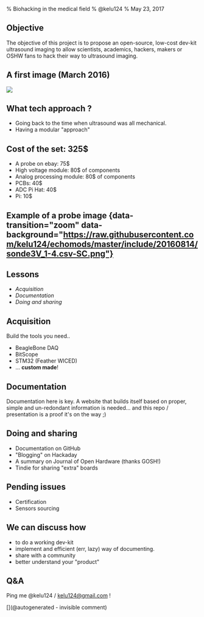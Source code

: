 % Biohacking in the medical field
% @kelu124
% May 23, 2017

## Objective

The objective of this project is to propose an open-source, low-cost dev-kit ultrasound imaging  to allow scientists, academics, hackers, makers or OSHW fans to hack their way to ultrasound imaging.

## A first image (March 2016)

![](https://github.com/kelu124/murgen-dev-kit/raw/master/worklog/Images/Session_7/MurgenComparative.png)

## What tech approach ?

* Going back to the time when ultrasound was all mechanical.
* Having a modular "approach"

## Cost of the set: 325$

* A probe on ebay: 75$
* High voltage module: 80$ of components
* Analog processing module: 80$ of components
* PCBs: 40$
* ADC Pi Hat: 40$ 
* Pi: 10$

## Example of a probe image  {data-transition="zoom" data-background="https://raw.githubusercontent.com/kelu124/echomods/master/include/20160814/sonde3V_1-4.csv-SC.png"}

## Lessons

* _Acquisition_
* _Documentation_
* _Doing and sharing_


## Acquisition

Build the tools you need..

* BeagleBone DAQ
* BitScope
* STM32 (Feather WICED)
* ... __custom made__!

## Documentation

Documentation here is key. A website that builds itself based on proper, simple and un-redondant information is needed... and this repo / presentation is a proof it's on the way ;)

## Doing and sharing

* Documentation on GitHub
* "Blogging" on Hackaday
* A summary on Journal of Open Hardware (thanks GOSH!)
* Tindie for sharing "extra" boards

## Pending issues

* Certification
* Sensors sourcing

## We can discuss how

* to do a working dev-kit
* implement and efficient (err, lazy) way of documenting. 
* share with a community
* better understand your "product"


## Q&A

Ping me @kelu124 / kelu124@gmail.com !



[](@autogenerated - invisible comment)